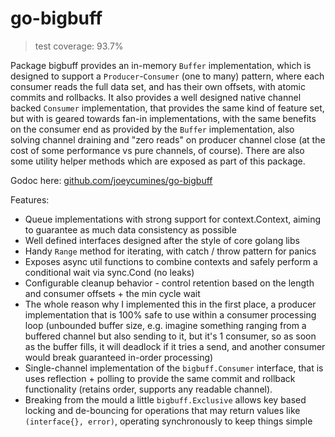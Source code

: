 # go-bigbuff

> test coverage: 93.7%

Package bigbuff provides an in-memory `Buffer` implementation, which is designed to support a `Producer`-`Consumer`
(one to many) pattern, where each consumer reads the full data set, and has their own offsets, with atomic
commits and rollbacks. It also provides a well designed native channel backed `Consumer` implementation, that
provides the same kind of feature set, but with is geared towards fan-in implementations, with the same benefits
on the consumer end as provided by the `Buffer` implementation, also solving channel draining and "zero reads"
on producer channel close (at the cost of some performance vs pure channels, of course). There are also some
utility helper methods which are exposed as part of this package.

Godoc here: [github.com/joeycumines/go-bigbuff](https://godoc.org/github.com/joeycumines/go-bigbuff)

Features:
 - Queue implementations with strong support for context.Context, aiming to guarantee as much data consistency
   as possible
 - Well defined interfaces designed after the style of core golang libs
 - Handy `Range` method for iterating, with catch / throw pattern for panics
 - Exposes async util functions to combine contexts and safely perform a conditional wait via sync.Cond (no leaks)
 - Configurable cleanup behavior - control retention based on the length and consumer offsets + the min cycle wait
 - The whole reason why I implemented this in the first place, a producer implementation that is 100% safe to use
   within a consumer processing loop (unbounded buffer size, e.g. imagine something ranging from a buffered
   channel but also sending to it, but it's 1 consumer, so as soon as the buffer fills, it will deadlock if it
   tries a send, and another consumer would break guaranteed in-order processing)
 - Single-channel implementation of the `bigbuff.Consumer` interface, that is uses reflection + polling to provide
   the same commit and rollback functionality (retains order, supports any readable channel).
 - Breaking from the mould a little `bigbuff.Exclusive` allows key based locking and de-bouncing for operations 
   that may return values like `(interface{}, error)`, operating synchronously to keep things simple
